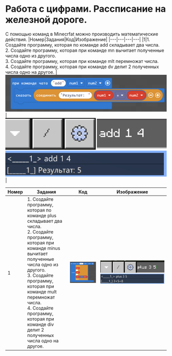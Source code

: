# Работа с цифрами. Рассписание на железной дороге.
С помощью команд в Minecrfat можно производить математические действия.
|Номер|Задания|Код|Изображение|
|---|---|---|---|
|1|1. Создайте программу, которая по команде add складывает два числа. <br> 2. Создайте программу, которая при команде mn вычитает полученные числа одно из другого.<br>3. Создайте программу, которая при команде mlt перемножат числа. <br> 4. Создайте программу, которая при команде dv делит 2 полученных числа одно на другое. |<img src = "img/add01.png">|<img src = "img/add03.png"> <img src = "img/add02.png">|

|Номер|Задания|Код|Изображение|
|---|---|---|---|
|1|1. Создайте программу, которая по команде plus складывает два числа. <br> 2. Создайте программу, которая при команде minus вычитает полученные числа одно из другого.<br>3. Создайте программу, которая при команде mult перемножат числа. <br> 4. Создайте программу, которая при команде div делит 2 полученных числа одно на другое. |<img src = "img/plus01.png">|<img src = "img/plus02.png"> <img src = "img/plus03.png">|